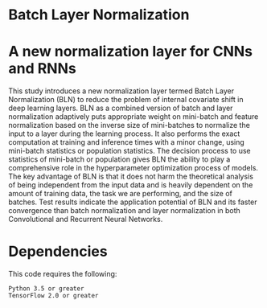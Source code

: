# Batch Layer Normalization
# A new normalization layer for CNNs and RNNs

This study introduces a new normalization layer termed Batch Layer Normalization
(BLN) to reduce the problem of internal covariate shift in deep learning layers.
BLN as a combined version of batch and layer normalization adaptively puts
appropriate weight on mini-batch and feature normalization based on the inverse
size of mini-batches to normalize the input to a layer during the learning process.
It also performs the exact computation at training and inference times with a
minor change, using mini-batch statistics or population statistics. The decision
process to use statistics of mini-batch or population gives BLN the ability to play a
comprehensive role in the hyperparameter optimization process of models. The
key advantage of BLN is that it does not harm the theoretical analysis of being
independent from the input data and is heavily dependent on the amount of training
data, the task we are performing, and the size of batches. Test results indicate the
application potential of BLN and its faster convergence than batch normalization
and layer normalization in both Convolutional and Recurrent Neural Networks.
# Dependencies
This code requires the following:

    Python 3.5 or greater
    TensorFlow 2.0 or greater

 
